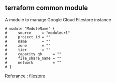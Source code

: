 ## terraform common module

A module to manage Google Cloud Filestore instance

```
# module "ModuleName" {
#     source     = "moduleurl"
#     project_id = ""
#     name       = ""
#     zone       = ""
#     tier       = ""
#     capacity_gb     = ""
#     file_share_name = ""
#     network         = ""
# }
```

Referance : [filestore](https://registry.terraform.io/providers/hashicorp/google/latest/docs/resources/filestore_instance#example-usage---filestore-instance-basic)